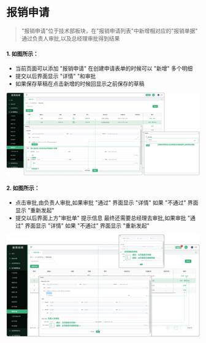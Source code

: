 # 报销申请

> "报销申请"位于技术部板块，在"报销申请列表"中新增相对应的"报销单据" 通过负责人审批,以及总经理审批得到结果
#### 1. 如图所示：
* 当前页面可以添加 "报销申请"  在创建申请表单的时候可以 "新增" 多个明细
* 提交以后界面显示 "详情" "和审批
* 如果保存草稿在点击新增的时候回显示之前保存的草稿

![如图所示](../file/bxsq1.png)

#### 2. 如图所示：
* 点击审批,由负责人审批,如果审批 "通过" 界面显示 "详情" 如果 "不通过" 界面显示 "重新发起"
* 提交以后界面上方"审批单" 提示信息 最终还需要总经理去审批,如果审批 "通过" 界面显示 "详情" 如果 "不通过" 界面显示 "重新发起"

![如图所示](../file/bxsq2.png)
